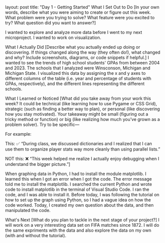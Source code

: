 layout: post
title: "Day 1 - Getting Started"
What I Set Out to Do
[In your own words, describe what you were aiming to create or figure out this week. What problem were you trying to solve? What feature were you excited to try? What question did you want to answer?]

I wanted to explore and analyze more data before I went to my next microproject. I wanted to work on visualization.


What I Actually Did
[Describe what you actually ended up doing or discovering. If things changed along the way (they often do!), what changed and why? Include screenshots, diagrams, or code snippets if helpful.]
I wanted to see the trends of high school students' GPAs from between 2004 and 2023. The schools that I analyzed were Winsconson, Michigan and Michigan State. I visualized this data by assigning the x and y axes to different columns of the table (i.e. year and percentage of students with GPAs, respectively), and the different lines representing the different schools.

What I Learned or Noticed
[What did you take away from your work this week? It could be technical (like learning how to use Pygame or CSS Grid), strategic (such as finding a better way to plan), or personal (like discovering how you stay motivated). Your takeaway might be small (figuring out a tricky method or function) or big (like realizing how much you’ve grown as a problem solver). Try to be specific—

For example:

This: ✅ “During class, we discussed dictionaries and I realized that I can use them to organize player stats way more cleanly than using parallel lists.”

NOT this: ❌ “This week helped me realize I actually enjoy debugging when I understand the bigger picture.”]

When graphing data in Python, I had to install the module matplotlib. I learned this when I got an error when I got the code. The error message told me to install the matplotlib. I searched the current Python and wrote code to install matplotlib in the terminal of Visual Studio Code. I ran the code, and I was able to install it.
Before today, I was following the tutorial on how to set up the graph using Python, so I had a vague idea on how the code worked. Today, I created my own question about the data, and then manipulated the code.

What's Next
[What do you plan to tackle in the next stage of your project?]
I will work on a very interesting data set on FIFA matches since 1872. I will do the same expriments with the data and also explore the data on my own (with and without the tutorial).
